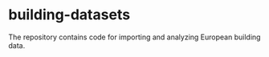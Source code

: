 # building-datasets
The repository contains code for importing and analyzing European building data.
